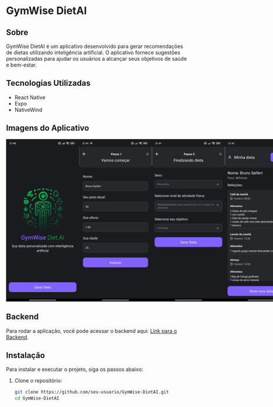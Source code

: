 # GymWise DietAI

## Sobre
GymWise DietAI é um aplicativo desenvolvido para gerar recomendações de dietas utilizando inteligência artificial. O aplicativo fornece sugestões personalizadas para ajudar os usuários a alcançar seus objetivos de saúde e bem-estar.

## Tecnologias Utilizadas
- React Native
- Expo
- NativeWind


## Imagens do Aplicativo
<div style="display: flex; justify-content: space-between;">
  <img src="assets/images/image01.jpg" alt="Imagem 1" width="200" />
  <img src="assets/images/image02.jpg" alt="Imagem 2" width="200" />
  <img src="assets/images/image03.jpg" alt="Imagem 3" width="200" />
  <img src="assets/images/image04.jpg" alt="Imagem 4" width="200" />
</div>

## Backend
Para rodar a aplicação, você pode acessar o backend aqui: [Link para o Backend](https://github.com/brunoseifert/backend-dietAI).

## Instalação
Para instalar e executar o projeto, siga os passos abaixo:

1. Clone o repositório:
   ```bash
   git clone https://github.com/seu-usuario/GymWise-DietAI.git
   cd GymWise-DietAI
